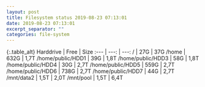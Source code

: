 ```yaml
---
layout: post
title: Filesystem status 2019-08-23 07:13:01
date: 2019-08-23 07:13:01
excerpt_separator: ""
categories: file-system
---
```

{:.table_alt}
Harddrive | Free | Size
:--- | ---: | ---:
/ | 27G | 37G
/home | 632G | 1,7T
/home/public/HDD1 | 39G | 1,8T
/home/public/HDD3 | 58G | 1,8T
/home/public/HDD4 | 30G | 2,7T
/home/public/HDD5 | 559G | 2,7T
/home/public/HDD6 | 738G | 2,7T
/home/public/HDD7 | 44G | 2,7T
/mnt/data2 | 1,5T | 2,0T
/mnt/pool | 1,5T | 6,4T
